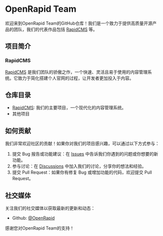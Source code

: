 # OpenRapid Team

欢迎来到OpenRapid Team的GitHub仓库！我们是一个致力于提供高质量开源产品的团队，我们的代表作品包括 [RapidCMS](https://github.com/OpenRapidTeam/RapidCMS) 等。

## 项目简介

### RapidCMS

[RapidCMS](https://github.com/OpenRapid/RapidCMS) 是我们团队的骄傲之作，一个快速、灵活且易于使用的内容管理系统。它致力于简化搭建个人官网的过程，让开发者更加投入于内容。


## 仓库目录

- [RapidCMS](https://github.com/OpenRapid/RapidCMS): 我们的主要项目，一个现代化的内容管理系统。
- 其他项目

## 如何贡献


我们非常欢迎社区的贡献！如果你对我们的项目感兴趣，可以通过以下方式参与：

1. 提交 Bug 报告或功能建议：在 [Issues](https://github.com/OpenRapid/RapidCMS/issues) 中告诉我们你遇到的问题或你想要的新功能。
2. 参与讨论：在 [Discussions](https://github.com/OpenRapid/RapidCMS/discussions) 中加入我们的讨论，分享你的想法和经验。
3. 提交 Pull Request：如果你有修复 Bug 或增加功能的代码，欢迎提交 Pull Request。

## 社交媒体

关注我们的社交媒体以获取最新的更新和动态：

- Github: [@OpenRapid](https://github.com/OpenRapid)

感谢您对OpenRapid Team的支持！

